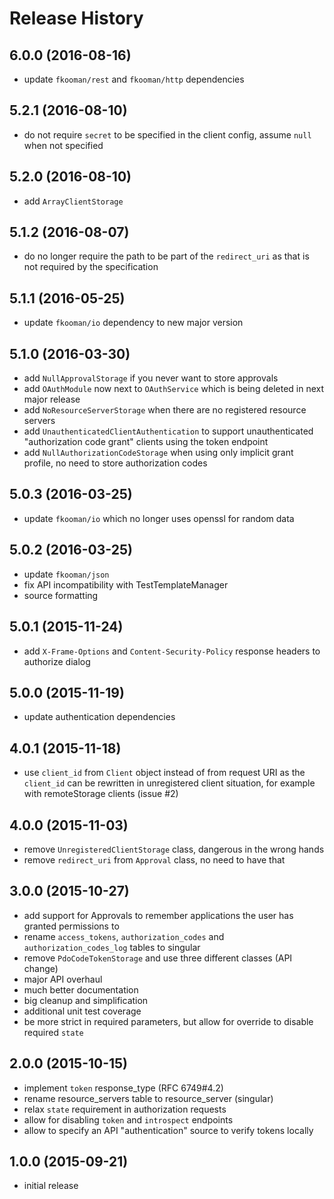 # Release History

## 6.0.0 (2016-08-16)
- update `fkooman/rest` and `fkooman/http` dependencies

## 5.2.1 (2016-08-10)
- do not require `secret` to be specified in the client config, assume
  `null` when not specified

## 5.2.0 (2016-08-10)
- add `ArrayClientStorage`

## 5.1.2 (2016-08-07)
- do no longer require the path to be part of the `redirect_uri` as that is 
  not required by the specification

## 5.1.1 (2016-05-25)
- update `fkooman/io` dependency to new major version

## 5.1.0 (2016-03-30)
- add `NullApprovalStorage` if you never want to store approvals
- add `OAuthModule` now next to `OAuthService` which is being deleted in 
  next major release
- add `NoResourceServerStorage` when there are no registered resource 
  servers
- add `UnauthenticatedClientAuthentication` to support unauthenticated
  "authorization code grant" clients using the token endpoint
- add `NullAuthorizationCodeStorage` when using only implicit grant
  profile, no need to store authorization codes

## 5.0.3 (2016-03-25)
- update `fkooman/io` which no longer uses openssl for random data

## 5.0.2 (2016-03-25)
- update `fkooman/json`
- fix API incompatibility with TestTemplateManager
- source formatting

## 5.0.1 (2015-11-24)
- add `X-Frame-Options` and `Content-Security-Policy` response headers to 
  authorize dialog

## 5.0.0 (2015-11-19)
- update authentication dependencies

## 4.0.1 (2015-11-18)
- use `client_id` from `Client` object instead of from request URI as the 
  `client_id` can be rewritten in unregistered client situation, for example
  with remoteStorage clients (issue #2)

## 4.0.0 (2015-11-03)
- remove `UnregisteredClientStorage` class, dangerous in the wrong hands
- remove `redirect_uri` from `Approval` class, no need to have that
 
## 3.0.0 (2015-10-27)
- add support for Approvals to remember applications the user has granted 
  permissions to
- rename `access_tokens`, `authorization_codes` and `authorization_codes_log` 
  tables to singular
- remove `PdoCodeTokenStorage` and use three different classes (API change)
- major API overhaul
- much better documentation
- big cleanup and simplification
- additional unit test coverage
- be more strict in required parameters, but allow for override to disable
  required `state`

## 2.0.0 (2015-10-15)
- implement `token` response_type (RFC 6749#4.2)
- rename resource_servers table to resource_server (singular)
- relax `state` requirement in authorization requests
- allow for disabling `token` and `introspect` endpoints
- allow to specify an API "authentication" source to verify
  tokens locally

## 1.0.0 (2015-09-21)
- initial release
